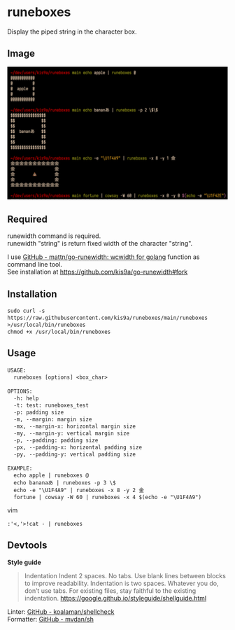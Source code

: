 # runeboxes

Display the piped string in the character box.

## Image

![runeboxes command image](./runeboxes.png)

## Required

runewidth command is required.  
runewidth "string" is return fixed width of the character "string".

I use [GitHub - mattn/go-runewidth: wcwidth for golang](https://github.com/mattn/go-runewidth) function as command line tool.  
See installation at <https://github.com/kis9a/go-runewidth#fork>

## Installation

```
sudo curl -s https://raw.githubusercontent.com/kis9a/runeboxes/main/runeboxes >/usr/local/bin/runeboxes
chmod +x /usr/local/bin/runeboxes
```

## Usage

```
USAGE:
  runeboxes [options] <box_char>

OPTIONS:
  -h: help
  -t: test: runeboxes_test
  -p: padding size
  -m, --margin: margin size
  -mx, --margin-x: horizontal margin size
  -my, --margin-y: vertical margin size
  -p, --padding: padding size
  -px, --padding-x: horizontal padding size
  -py, --padding-y: vertical padding size

EXAMPLE:
  echo apple | runeboxes @
  echo bananaあ | runeboxes -p 3 \$
  echo -e "\U1F4A9" | runeboxes -x 8 -y 2 金
  fortune | cowsay -W 60 | runeboxes -x 4 $(echo -e "\U1F4A9")
```

vim

```
:'<,'>!cat - | runeboxes
```

## Devtools

**Style guide**

> Indentation
> Indent 2 spaces. No tabs. Use blank lines between blocks to improve readability. Indentation is two spaces. Whatever you do, don’t use tabs. For existing files, stay faithful to the existing indentation.
> <https://google.github.io/styleguide/shellguide.html>

Linter: [GitHub - koalaman/shellcheck](https://github.com/koalaman/shellcheck)  
Formatter: [GitHub - mvdan/sh](https://github.com/mvdan/sh)
